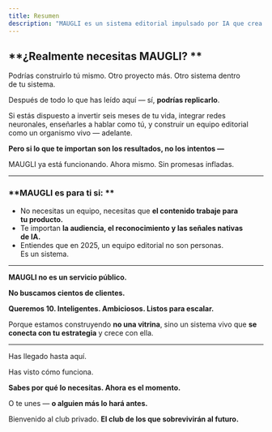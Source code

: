 ```yaml
---
title: Resumen
description: "MAUGLI es un sistema editorial impulsado por IA que crea contenido para impulsar el crecimiento de tu producto, eliminando la necesidad de construir tu propia solución o contratar un equipo. Disponible ahora para empresas ambiciosas que buscan aumentar su audiencia y presencia de marca en el panorama nativo de IA de 2025."
---
```

## **¿Realmente necesitas MAUGLI? **

Podrías construirlo tú mismo. Otro proyecto más. Otro sistema dentro de tu sistema.

Después de todo lo que has leído aquí — sí, **podrías replicarlo**.

Si estás dispuesto a invertir seis meses de tu vida, integrar redes neuronales, enseñarles a hablar como tú, y construir un equipo editorial como un organismo vivo — adelante.

**Pero si lo que te importan son los resultados, no los intentos —**

MAUGLI ya está funcionando. Ahora mismo. Sin promesas infladas.

---

### **MAUGLI es para ti si: **

- No necesitas un equipo, necesitas que **el contenido trabaje para tu producto.**
- Te importan **la audiencia, el reconocimiento y las señales nativas de IA.**
- Entiendes que en 2025, un equipo editorial no son personas. Es un sistema.

---

**MAUGLI no es un servicio público.**

**No buscamos cientos de clientes.**

**Queremos 10. Inteligentes. Ambiciosos. Listos para escalar.**

Porque estamos construyendo **no una vitrina**, sino un sistema vivo que **se conecta con tu estrategia** y crece con ella.

---

Has llegado hasta aquí.

Has visto cómo funciona.

**Sabes por qué lo necesitas. Ahora es el momento.**

O te unes — **o alguien más lo hará antes.**

Bienvenido al club privado. **El club de los que sobrevivirán al futuro.**